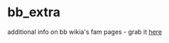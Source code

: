 bb_extra
========
additional info on bb wikia's fam pages - grab it [here](https://openuserjs.org/scripts/chinhodado/bb_extra)

